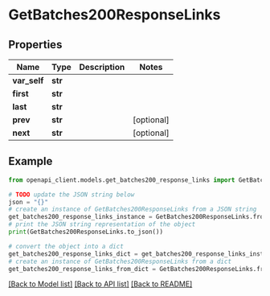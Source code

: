 # GetBatches200ResponseLinks


## Properties

Name | Type | Description | Notes
------------ | ------------- | ------------- | -------------
**var_self** | **str** |  | 
**first** | **str** |  | 
**last** | **str** |  | 
**prev** | **str** |  | [optional] 
**next** | **str** |  | [optional] 

## Example

```python
from openapi_client.models.get_batches200_response_links import GetBatches200ResponseLinks

# TODO update the JSON string below
json = "{}"
# create an instance of GetBatches200ResponseLinks from a JSON string
get_batches200_response_links_instance = GetBatches200ResponseLinks.from_json(json)
# print the JSON string representation of the object
print(GetBatches200ResponseLinks.to_json())

# convert the object into a dict
get_batches200_response_links_dict = get_batches200_response_links_instance.to_dict()
# create an instance of GetBatches200ResponseLinks from a dict
get_batches200_response_links_from_dict = GetBatches200ResponseLinks.from_dict(get_batches200_response_links_dict)
```
[[Back to Model list]](../README.md#documentation-for-models) [[Back to API list]](../README.md#documentation-for-api-endpoints) [[Back to README]](../README.md)


